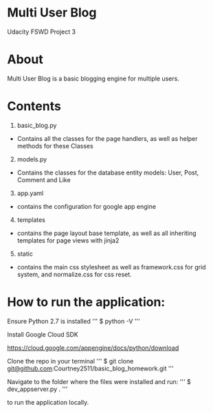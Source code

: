 # Multi User Blog

Udacity FSWD Project 3

# About

Multi User Blog is a basic blogging engine for multiple users.

# Contents

1. basic_blog.py
  * Contains all the classes for the page handlers, as well as helper methods for these Classes

2. models.py
  * Contains the classes for the database entity models: User, Post, Comment and Like

3. app.yaml
  * contains the configuration for google app engine

4. templates
  * contains the page layout base template, as well as all inheriting templates for page views with jinja2

5. static
  * contains the main css stylesheet as well as framework.css for grid system, and normalize.css for css reset.

# How to run the application:

Ensure Python 2.7 is installed
'''
$ python -V
'''

Install Google Cloud SDK

https://cloud.google.com/appengine/docs/python/download

Clone the repo in your terminal
'''
$ git clone git@github.com:Courtney2511/basic_blog_homework.git
'''

Navigate to the folder where the files were installed and run:
'''
$ dev_appserver.py .
'''

to run the application locally.
